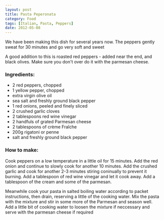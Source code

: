 ```yaml
---
layout: post
title: Pasta Peperonata
category: Food
tags: [Italian, Pasta, Peppers]
date: 2012-05-08
---
```


<p>We have been making this dish for several years now. The peppers gently sweat for 30 minutes and go very soft and sweet</p>
<p>A good addition to this is roasted red peppers - added near the end, and black olives. Make sure you don't over do it with the parmesan cheese.</p>

<h3>Ingredients:</h3>

<ul>
<li>  2 red peppers, chopped</li>
<li>  1 yellow pepper, chopped</li>
<li>  extra virgin olive oil</li>
<li>  sea salt and freshly ground black pepper</li>
<li>  1 red onions, peeled and finely sliced</li>
<li>  2 crushed garlic cloves</li>
<li>  2 tablespoons red wine vinegar</li>
<li>  2 handfuls of grated Parmesan cheese</li>
<li>  2 tablespoons of crème Fraîche</li>
<li>  200g rigatoni or penne</li>
<li>salt and freshly ground black pepper</li>
</ul>


<h3>How to make:</h3>
<p>
Cook peppers on a low temperature in a little oil for 15 minutes. Add the red onion and continue to slowly cook for another 10 minutes. Add the crushed garlic and cook for another 2-3 minutes stiring coninually to prevent it burning. Add a tablespoon of red wine vinegar and let it cook away. Add a tablespoon of the cream and some of the parmesan.</p> 
 
<p>Meanwhile cook your pasta in salted boiling water according to packet instructions, then drain, reserving a little of the cooking water. Mix the pasta with the mixture and stir in some more of the Parmesan and season well. Add a little bit of cooking water to loosen the mixture if neccessary and serve with the parmesan cheese if required</p>